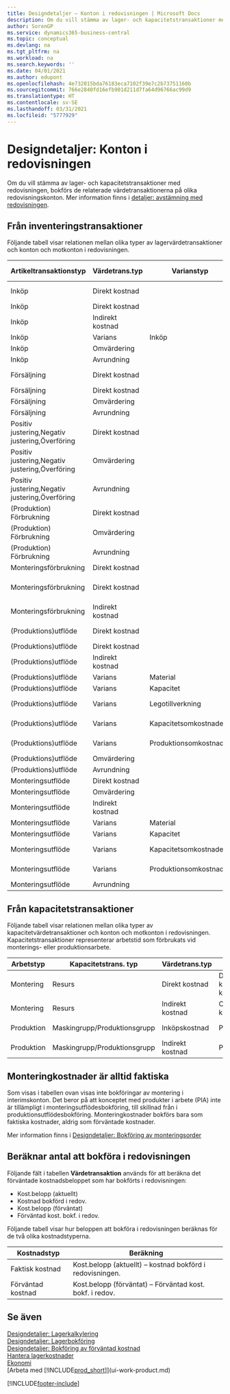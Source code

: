 ```yaml
---
title: Designdetaljer – Konton i redovisningen | Microsoft Docs
description: Om du vill stämma av lager- och kapacitetstransaktioner med redovisningen, bokförs de relaterade värdetransaktionerna på olika redovisningskonton.
author: SorenGP
ms.service: dynamics365-business-central
ms.topic: conceptual
ms.devlang: na
ms.tgt_pltfrm: na
ms.workload: na
ms.search.keywords: ''
ms.date: 04/01/2021
ms.author: edupont
ms.openlocfilehash: 4e732015bda76183eca7102f39e7c2b73751160b
ms.sourcegitcommit: 766e2840fd16efb901d211d7fa64d96766ac99d9
ms.translationtype: HT
ms.contentlocale: sv-SE
ms.lasthandoff: 03/31/2021
ms.locfileid: "5777929"
---
```

# <a name="design-details-accounts-in-the-general-ledger"></a>Designdetaljer: Konton i redovisningen
Om du vill stämma av lager- och kapacitetstransaktioner med redovisningen, bokförs de relaterade värdetransaktionerna på olika redovisningskonton. Mer information finns i [detaljer: avstämning med redovisningen](design-details-reconciliation-with-the-general-ledger.md).  

## <a name="from-the-inventory-ledger"></a>Från inventeringstransaktioner  
Följande tabell visar relationen mellan olika typer av lagervärdetransaktioner och konton och motkonton i redovisningen.  

|**Artikeltransaktionstyp**|**Värdetrans.typ**|**Varianstyp**|**Förväntad kostnad**|**Konto**|**Balanskonto**|  
|--------------------------------|--------------------------|-----------------------|-----------------------|-----------------|---------------------------|  
|Inköp|Direkt kostnad||Ja|Lager (interim)|Lagerbokf. (interim)|  
|Inköp|Direkt kostnad||Nr|Lagersaldo|Direkt kostnad kopplad|  
|Inköp|Indirekt kostnad||Nr|Lagersaldo|Omkostnader kopplade|  
|Inköp|Varians|Inköp|Nr|Lagersaldo|Inköpsvarians|  
|Inköp|Omvärdering||Nr|Lagersaldo|Lagerjustering|  
|Inköp|Avrundning||Nr|Lagersaldo|Lagerjustering|  
|Försäljning|Direkt kostnad||Ja|Lager (interim)|KSV (interim)|  
|Försäljning|Direkt kostnad||Nr|Lagersaldo|KSV|  
|Försäljning|Omvärdering||Nr|Lagersaldo|Lagerjustering|  
|Försäljning|Avrundning||Nr|Lagersaldo|Lagerjustering|  
|Positiv justering,Negativ justering,Överföring|Direkt kostnad||Nr|Lagersaldo|Lagerjustering|  
|Positiv justering,Negativ justering,Överföring|Omvärdering||Nr|Lagersaldo|Lagerjustering|  
|Positiv justering,Negativ justering,Överföring|Avrundning||Nr|Lagersaldo|Lagerjustering|  
|(Produktion) Förbrukning|Direkt kostnad||Nr|Lagersaldo|PIA|  
|(Produktion) Förbrukning|Omvärdering||Nr|Lagersaldo|Lagerjustering|  
|(Produktion) Förbrukning|Avrundning||Nr|Lagersaldo|Lagerjustering|  
|Monteringsförbrukning|Direkt kostnad||Nr|Lagersaldo|Lagerjustering|  
|Monteringsförbrukning|Direkt kostnad||Nr|Direkt kostnad kopplad|Lagerjustering|  
|Monteringsförbrukning|Indirekt kostnad||Nr|Omkostnader kopplade|Lagerjustering|  
|(Produktions)utflöde|Direkt kostnad||Ja|Lager (interim)|PIA|  
|(Produktions)utflöde|Direkt kostnad||Nr|Lagersaldo|PIA|  
|(Produktions)utflöde|Indirekt kostnad||Nr|Lagersaldo|Omkostnader kopplade|  
|(Produktions)utflöde|Varians|Material|Nr|Lagersaldo|Materialvarians|  
|(Produktions)utflöde|Varians|Kapacitet|Nr|Lagersaldo|Kapacitetsvarians|  
|(Produktions)utflöde|Varians|Legotillverkning|Nr|Lagersaldo|Legotillverkning varians|  
|(Produktions)utflöde|Varians|Kapacitetsomkostnader|Nr|Lagersaldo|Kapacitetsomkostnader varians|  
|(Produktions)utflöde|Varians|Produktionsomkostnader|Nr|Lagersaldo|Prod.- och omkostnadsvarians|  
|(Produktions)utflöde|Omvärdering||Nr|Lagersaldo|Lagerjustering|  
|(Produktions)utflöde|Avrundning||Nr|Lagersaldo|Lagerjustering|  
|Monteringsutflöde|Direkt kostnad||Nr|Lagersaldo|Lagerjustering|  
|Monteringsutflöde|Omvärdering||Nr|Lagersaldo|Lagerjustering|  
|Monteringsutflöde|Indirekt kostnad||Nr|Lagersaldo|Omkostnader kopplade|  
|Monteringsutflöde|Varians|Material|Nr|Lagersaldo|Materialvarians|  
|Monteringsutflöde|Varians|Kapacitet|Nr|Lagersaldo|Kapacitetsvarians|  
|Monteringsutflöde|Varians|Kapacitetsomkostnader|Nr|Lagersaldo|Kapacitetsomkostnader varians|  
|Monteringsutflöde|Varians|Produktionsomkostnader|Nr|Lagersaldo|Prod.- och omkostnadsvarians|  
|Monteringsutflöde|Avrundning||Nr|Lagersaldo|Lagerjustering|  

## <a name="from-the-capacity-ledger"></a>Från kapacitetstransaktioner  
 Följande tabell visar relationen mellan olika typer av kapacitetvärdetransaktioner och konton och motkonton i redovisningen. Kapacitetstransaktioner representerar arbetstid som förbrukats vid monterings- eller produktionsarbete.  

|**Arbetstyp**|**Kapacitetstrans. typ**|**Värdetrans.typ**|**Konto**|**Balanskonto**|  
|-------------------|------------------------------------|--------------------------|-----------------|---------------------------|  
|Montering|Resurs|Direkt kostnad|Direkt kostnad kopplad|Lagerjustering|  
|Montering|Resurs|Indirekt kostnad|Omkostnader kopplade|Lagerjustering|  
|Produktion|Maskingrupp/Produktionsgrupp|Inköpskostnad|PIA-konto|Direkt kostnad kopplad|  
|Produktion|Maskingrupp/Produktionsgrupp|Indirekt kostnad|PIA-konto|Omkostnader kopplade|  

## <a name="assembly-costs-are-always-actual"></a>Monteringkostnader är alltid faktiska  
 Som visas i tabellen ovan visas inte bokföringar av montering i interimskonton. Det beror på att konceptet med produkter i arbete (PIA) inte är tillämpligt i monteringsutflödesbokföring, till skillnad från i produktionsutflödesbokföring. Monteringkostnader bokförs bara som faktiska kostnader, aldrig som förväntade kostnader.  

 Mer information finns i [Designdetaljer: Bokföring av monteringsorder](design-details-assembly-order-posting.md)  

## <a name="calculating-the-amount-to-post-to-the-general-ledger"></a>Beräknar antal att bokföra i redovisningen  
 Följande fält i tabellen **Värdetransaktion** används för att beräkna det förväntade kostnadsbeloppet som har bokförts i redovisningen:  

-   Kost.belopp (aktuellt)  
-   Kostnad bokförd i redov.  
-   Kost.belopp (förväntat)  
-   Förväntad kost. bokf. i redov.  

Följande tabell visar hur beloppen att bokföra i redovisningen beräknas för de två olika kostnadstyperna.  

|Kostnadstyp|Beräkning|  
|---------------|-----------------|  
|Faktisk kostnad|Kost.belopp (aktuellt) – kostnad bokförd i redovisningen.|  
|Förväntad kostnad|Kost.belopp (förväntat) – Förväntad kost. bokf. i redov.|  

## <a name="see-also"></a>Se även  
 [Designdetaljer: Lagerkalkylering](design-details-inventory-costing.md)   
 [Designdetaljer: Lagerbokföring](design-details-inventory-posting.md)   
 [Designdetaljer: Bokföring av förväntad kostnad](design-details-expected-cost-posting.md)  
 [Hantera lagerkostnader](finance-manage-inventory-costs.md)  
 [Ekonomi](finance.md)  
 [Arbeta med [!INCLUDE[prod_short](includes/prod_short.md)]](ui-work-product.md)  


[!INCLUDE[footer-include](includes/footer-banner.md)]